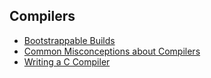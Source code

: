 ## Compilers

- [Bootstrappable Builds](https://bootstrappable.org/)
- [Common Misconceptions about Compilers](https://sbaziotis.com/compilers/common-misconceptions-about-compilers.html)
- [Writing a C Compiler](https://norasandler.com/2017/11/29/Write-a-Compiler.html)

